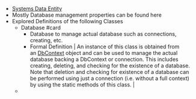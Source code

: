 - [Systems Data Entity](https://learn.microsoft.com/en-us/dotnet/api/system.data.entity?view=entity-framework-6.2.0)
- Mostly Database management properties can be found here
- Explored Definitions of the following Classes
	- Database #card
		- Database to manage actual database such as connections, creating, etc.
		- Formal Definition
		  | 
		  An instance of this class is obtained from an [DbContext](https://learn.microsoft.com/en-us/dotnet/api/system.data.entity.dbcontext?view=entity-framework-6.2.0) object and can be used to manage the actual database backing a DbContext or connection. This includes creating, deleting, and checking for the existence of a database. Note that deletion and checking for existence of a database can be performed using just a connection (i.e. without a full context) by using the static methods of this class. |
	-